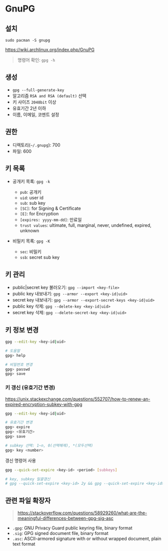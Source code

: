 # GnuPG

## 설치

`sudo pacman -S gnupg`

<https://wiki.archlinux.org/index.php/GnuPG>

> 명령어 확인: `gpg -h`

## 생성

- `gpg --full-generate-key`
- 알고리즘 `RSA and RSA (default)` 선택
- 키 사이즈 `2048bit` 이상
- 유효기간 2년 이하
- 이름, 이메일, 코멘트 설정

## 권한

- 디렉토리(`~/.gnupg`): 700
- 파일: 600

## 키 목록

- 공개키 목록: `gpg -k`

  - `pub`: 공개키
  - `uid`: user id
  - `sub`: sub key
  - `[SC]`: for Signing & Certificate
  - `[E]`: for Encryption
  - `[expires: yyyy-mm-dd]`: 만료일
  - `trust values`: ultimate, full, marginal, never, undefined, expired, unknown

- 비밀키 목록: `gpg -K`

  - `sec`: 비밀키
  - `ssb`: secret sub key

## 키 관리

- public|secret key 불러오기: `gpg --import <key-file>`
- public key 내보내기: `gpg --armor --export <key-id|uid>`
- secret key 내보내기: `gpg --armor --export-secret-keys <key-id|uid>`
- public key 삭제: `gpg --delete-key <key-id|uid>`
- secret key 삭제: `gpg --delete-secret-key <key-id|uid>`

## 키 정보 변경

```sh
gpg --edit-key <key-id|uid>

# 도움말
gpg> help

# 비밀번호 변경
gpg> passwd
gpg> save
```

### 키 갱신 (유효기간 변경)

<https://unix.stackexchange.com/questions/552707/how-to-renew-an-expired-encryption-subkey-with-gpg>

```sh
gpg --edit-key <key-id|uid>

# 유효기간 변경
gpg> expire
gpg> <유효기간>
gpg> save

# subkey 선택: 1~n, 0(선택해제), *(모두선택)
gpg> key <number>
```

갱신 명령어 사용

```sh
gpg --quick-set-expire <key-id> <period> [subkeys]

# key, subkey 일괄갱신
# gpg --quick-set-expire <key-id> 2y && gpg --quick-set-expire <key-id> 2y "*"
```

## 관련 파일 확장자

> <https://stackoverflow.com/questions/58929260/what-are-the-meaningful-differences-between-gpg-sig-asc>

- `.gpg`: GNU Privacy Guard public keyring file, binary format
- `.sig`: GPG signed document file, binary format
- `.asc`: ASCII-armored signature with or without wrapped document, plain text format
